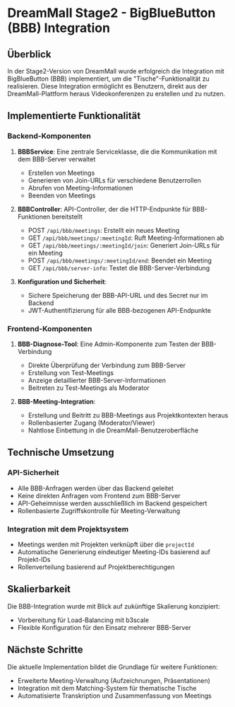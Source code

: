 # DreamMall Stage2 - BigBlueButton (BBB) Integration

## Überblick

In der Stage2-Version von DreamMall wurde erfolgreich die Integration mit BigBlueButton (BBB) implementiert, um die "Tische"-Funktionalität zu realisieren. Diese Integration ermöglicht es Benutzern, direkt aus der DreamMall-Plattform heraus Videokonferenzen zu erstellen und zu nutzen.

## Implementierte Funktionalität

### Backend-Komponenten

1. **BBBService**: Eine zentrale Serviceklasse, die die Kommunikation mit dem BBB-Server verwaltet
   - Erstellen von Meetings
   - Generieren von Join-URLs für verschiedene Benutzerrollen
   - Abrufen von Meeting-Informationen
   - Beenden von Meetings

2. **BBBController**: API-Controller, der die HTTP-Endpunkte für BBB-Funktionen bereitstellt
   - POST `/api/bbb/meetings`: Erstellt ein neues Meeting
   - GET `/api/bbb/meetings/:meetingId`: Ruft Meeting-Informationen ab
   - GET `/api/bbb/meetings/:meetingId/join`: Generiert Join-URLs für ein Meeting
   - POST `/api/bbb/meetings/:meetingId/end`: Beendet ein Meeting
   - GET `/api/bbb/server-info`: Testet die BBB-Server-Verbindung

3. **Konfiguration und Sicherheit**:
   - Sichere Speicherung der BBB-API-URL und des Secret nur im Backend
   - JWT-Authentifizierung für alle BBB-bezogenen API-Endpunkte

### Frontend-Komponenten

1. **BBB-Diagnose-Tool**: Eine Admin-Komponente zum Testen der BBB-Verbindung
   - Direkte Überprüfung der Verbindung zum BBB-Server
   - Erstellung von Test-Meetings
   - Anzeige detaillierter BBB-Server-Informationen
   - Beitreten zu Test-Meetings als Moderator

2. **BBB-Meeting-Integration**: 
   - Erstellung und Beitritt zu BBB-Meetings aus Projektkontexten heraus
   - Rollenbasierter Zugang (Moderator/Viewer)
   - Nahtlose Einbettung in die DreamMall-Benutzeroberfläche

## Technische Umsetzung

### API-Sicherheit

- Alle BBB-Anfragen werden über das Backend geleitet
- Keine direkten Anfragen vom Frontend zum BBB-Server
- API-Geheimnisse werden ausschließlich im Backend gespeichert
- Rollenbasierte Zugriffskontrolle für Meeting-Verwaltung

### Integration mit dem Projektsystem

- Meetings werden mit Projekten verknüpft über die `projectId`
- Automatische Generierung eindeutiger Meeting-IDs basierend auf Projekt-IDs
- Rollenverteilung basierend auf Projektberechtigungen

## Skalierbarkeit

Die BBB-Integration wurde mit Blick auf zukünftige Skalierung konzipiert:
- Vorbereitung für Load-Balancing mit b3scale
- Flexible Konfiguration für den Einsatz mehrerer BBB-Server

## Nächste Schritte

Die aktuelle Implementation bildet die Grundlage für weitere Funktionen:
- Erweiterte Meeting-Verwaltung (Aufzeichnungen, Präsentationen)
- Integration mit dem Matching-System für thematische Tische
- Automatisierte Transkription und Zusammenfassung von Meetings